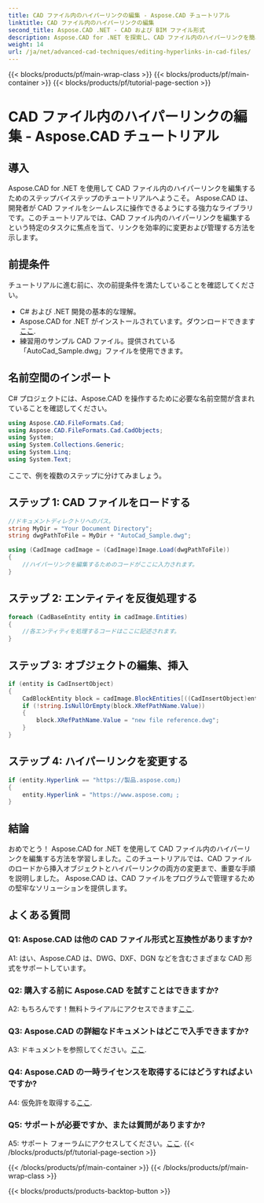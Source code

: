 ```yaml
---
title: CAD ファイル内のハイパーリンクの編集 - Aspose.CAD チュートリアル
linktitle: CAD ファイル内のハイパーリンクの編集
second_title: Aspose.CAD .NET - CAD および BIM ファイル形式
description: Aspose.CAD for .NET を探索し、CAD ファイル内のハイパーリンクを簡単に編集する方法を学びましょう。この包括的なチュートリアルで CAD ファイル管理スキルを向上させます。
weight: 14
url: /ja/net/advanced-cad-techniques/editing-hyperlinks-in-cad-files/
---
```


{{< blocks/products/pf/main-wrap-class >}}
{{< blocks/products/pf/main-container >}}
{{< blocks/products/pf/tutorial-page-section >}}

# CAD ファイル内のハイパーリンクの編集 - Aspose.CAD チュートリアル

## 導入

Aspose.CAD for .NET を使用して CAD ファイル内のハイパーリンクを編集するためのステップバイステップのチュートリアルへようこそ。 Aspose.CAD は、開発者が CAD ファイルをシームレスに操作できるようにする強力なライブラリです。このチュートリアルでは、CAD ファイル内のハイパーリンクを編集するという特定のタスクに焦点を当て、リンクを効率的に変更および管理する方法を示します。

## 前提条件

チュートリアルに進む前に、次の前提条件を満たしていることを確認してください。

- C# および .NET 開発の基本的な理解。
-  Aspose.CAD for .NET がインストールされています。ダウンロードできます[ここ](https://releases.aspose.com/cad/net/).
- 練習用のサンプル CAD ファイル。提供されている「AutoCad_Sample.dwg」ファイルを使用できます。

## 名前空間のインポート

C# プロジェクトには、Aspose.CAD を操作するために必要な名前空間が含まれていることを確認してください。

```csharp
using Aspose.CAD.FileFormats.Cad;
using Aspose.CAD.FileFormats.Cad.CadObjects;
using System;
using System.Collections.Generic;
using System.Linq;
using System.Text;
```

ここで、例を複数のステップに分けてみましょう。

## ステップ 1: CAD ファイルをロードする

```csharp
//ドキュメントディレクトリへのパス。
string MyDir = "Your Document Directory";
string dwgPathToFile = MyDir + "AutoCad_Sample.dwg";

using (CadImage cadImage = (CadImage)Image.Load(dwgPathToFile))
{
    //ハイパーリンクを編集するためのコードがここに入力されます。
}
```

## ステップ 2: エンティティを反復処理する

```csharp
foreach (CadBaseEntity entity in cadImage.Entities)
{
    //各エンティティを処理するコードはここに記述されます。
}
```

## ステップ 3: オブジェクトの編集、挿入

```csharp
if (entity is CadInsertObject)
{
    CadBlockEntity block = cadImage.BlockEntities[((CadInsertObject)entity).Name];
    if (!string.IsNullOrEmpty(block.XRefPathName.Value))
    {
        block.XRefPathName.Value = "new file reference.dwg";
    }
}
```

## ステップ 4: ハイパーリンクを変更する

```csharp
if (entity.Hyperlink == "https://製品.aspose.com」)
{
    entity.Hyperlink = "https://www.aspose.com」;
}
```

## 結論

おめでとう！ Aspose.CAD for .NET を使用して CAD ファイル内のハイパーリンクを編集する方法を学習しました。このチュートリアルでは、CAD ファイルのロードから挿入オブジェクトとハイパーリンクの両方の変更まで、重要な手順を説明しました。 Aspose.CAD は、CAD ファイルをプログラムで管理するための堅牢なソリューションを提供します。

## よくある質問

### Q1: Aspose.CAD は他の CAD ファイル形式と互換性がありますか?

A1: はい、Aspose.CAD は、DWG、DXF、DGN などを含むさまざまな CAD 形式をサポートしています。

### Q2: 購入する前に Aspose.CAD を試すことはできますか?

 A2: もちろんです！無料トライアルにアクセスできます[ここ](https://releases.aspose.com/).

### Q3: Aspose.CAD の詳細なドキュメントはどこで入手できますか?

 A3: ドキュメントを参照してください。[ここ](https://reference.aspose.com/cad/net/).

### Q4: Aspose.CAD の一時ライセンスを取得するにはどうすればよいですか?

 A4: 仮免許を取得する[ここ](https://purchase.aspose.com/temporary-license/).

### Q5: サポートが必要ですか、または質問がありますか?

 A5: サポート フォーラムにアクセスしてください。[ここ](https://forum.aspose.com/c/cad/19).
{{< /blocks/products/pf/tutorial-page-section >}}

{{< /blocks/products/pf/main-container >}}
{{< /blocks/products/pf/main-wrap-class >}}

{{< blocks/products/products-backtop-button >}}
